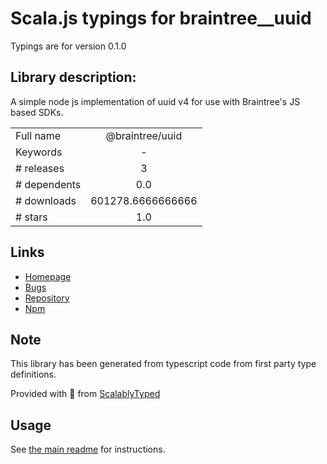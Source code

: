 
# Scala.js typings for braintree__uuid

Typings are for version 0.1.0

## Library description:
A simple node js implementation of uuid v4 for use with Braintree's JS based SDKs.

|                    |                 |
| ------------------ | :-------------: |
| Full name          | @braintree/uuid |
| Keywords           | - |
| # releases         | 3 |
| # dependents       | 0.0 |
| # downloads        | 601278.6666666666 |
| # stars            | 1.0 |

## Links
- [Homepage](https://github.com/braintree/uuid#readme)
- [Bugs](https://github.com/braintree/uuid/issues)
- [Repository](https://github.com/braintree/uuid)
- [Npm](https://www.npmjs.com/package/%40braintree%2Fuuid)
    


## Note
This library has been generated from typescript code from first party type definitions.

Provided with :purple_heart: from [ScalablyTyped](https://github.com/oyvindberg/ScalablyTyped)

## Usage
See [the main readme](../../readme.md) for instructions.


